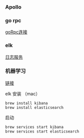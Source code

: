 ### Apollo 

### go rpc

[goRpc连接](https://github.com/missxiaolin/go-rpc)

### elk

[日志服务](https://github.com/missxiaolin/laravel-elk)

### 机器学习
[链接](https://github.com/missxiaolin/laravel-swoole-ml)
 
elk 安装 （mac）

~~~
brew install kibana
brew install elasticsearch
~~~

启动

~~~
brew services start kibana
brew services start elasticsearch
~~~
